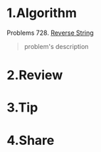 # 1.Algorithm

Problems 728. [Reverse String](https://github.com/MarsForever/LeetCodeForJava/blob/master/src/Execute/selfDividingNumbers728.java)
>problem's description

# 2.Review


# 3.Tip


# 4.Share